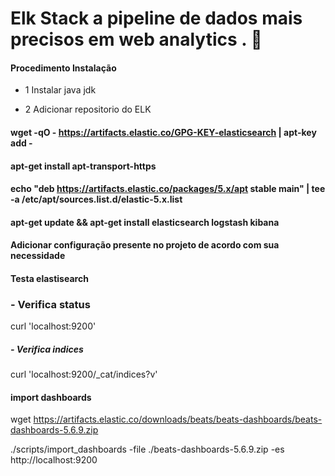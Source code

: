 
# Elk Stack a pipeline de dados mais precisos em web analytics . 🐧


#### Procedimento Instalação ####

- 1 Instalar java jdk

- 2 Adicionar repositorio do ELK

####  wget -qO - https://artifacts.elastic.co/GPG-KEY-elasticsearch | apt-key add - 

#### apt-get install apt-transport-https

#### echo "deb https://artifacts.elastic.co/packages/5.x/apt stable main" |  tee -a /etc/apt/sources.list.d/elastic-5.x.list

#### apt-get update &&  apt-get install elasticsearch logstash kibana

#### Adicionar configuração presente no projeto de acordo com sua necessidade 

#### Testa elastisearch

### - Verifica status

curl 'localhost:9200'


##### - Verifica  indices 

curl 'localhost:9200/_cat/indices?v'



#### import dashboards 

wget https://artifacts.elastic.co/downloads/beats/beats-dashboards/beats-dashboards-5.6.9.zip


./scripts/import_dashboards -file ./beats-dashboards-5.6.9.zip  -es http://localhost:9200


